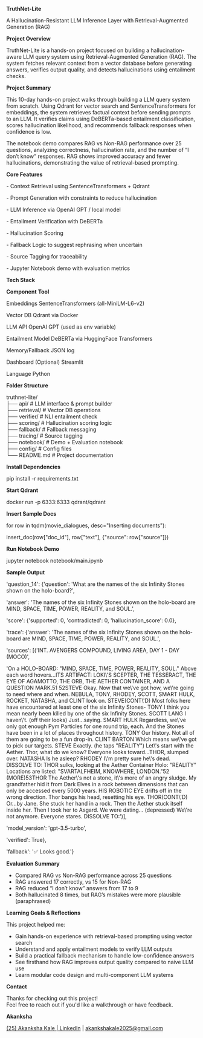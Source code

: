 **TruthNet-Lite**

A Hallucination-Resistant LLM Inference Layer with Retrieval-Augmented Generation (RAG)

**Project Overview**

TruthNet-Lite is a hands-on project focused on building a hallucination-aware LLM query system using Retrieval-Augmented Generation (RAG). The system fetches relevant context from a vector database before generating answers, verifies output quality, and detects hallucinations using entailment checks.

**Project Summary**

This 10-day hands-on project walks through building a LLM query system from scratch. Using Qdrant for vector search and SentenceTransformers for embeddings, the system retrieves factual context before sending prompts to an LLM. It verifies claims using DeBERTa-based entailment classification, scores hallucination likelihood, and recommends fallback responses when confidence is low.

The notebook demo compares RAG vs Non-RAG performance over 25 questions, analyzing correctness, hallucination rate, and the number of “I don’t know” responses. RAG shows improved accuracy and fewer hallucinations, demonstrating the value of retrieval-based prompting.

**Core Features**

\- Context Retrieval using SentenceTransformers + Qdrant

\- Prompt Generation with constraints to reduce hallucination

\- LLM Inference via OpenAI GPT / local model

\- Entailment Verification with DeBERTa

\- Hallucination Scoring

\- Fallback Logic to suggest rephrasing when uncertain

\- Source Tagging for traceability

\- Jupyter Notebook demo with evaluation metrics

**Tech Stack**

**Component** **Tool**

Embeddings SentenceTransformers (all-MiniLM-L6-v2)

Vector DB Qdrant via Docker

LLM API OpenAI GPT (used as env variable)

Entailment Model DeBERTa via HuggingFace Transformers

Memory/Fallback JSON log

Dashboard (Optional) Streamlit

Language Python

**Folder Structure**

truthnet-lite/  
├── api/ # LLM interface & prompt builder  
├── retrieval/ # Vector DB operations  
├── verifier/ # NLI entailment check  
├── scoring/ # Hallucination scoring logic  
├── fallback/ # Fallback messaging  
├── tracing/ # Source tagging  
├── notebook/ # Demo + Evaluation notebook  
├── config/ # Config files  
└── README.md # Project documentation

**Install Dependencies**

pip install -r requirements.txt

**Start Qdrant**

docker run -p 6333:6333 qdrant/qdrant

**Insert Sample Docs**

for row in tqdm(movie\_dialogues, desc="Inserting documents"):

insert\_doc(row\["doc\_id"\], row\["text"\], {"source": row\["source"\]})

**Run Notebook Demo**

jupyter notebook notebook/main.ipynb

**Sample Output**

'question\_14': {'question': 'What are the names of the six Infinity Stones shown on the holo-board?',

'answer': 'The names of the six Infinity Stones shown on the holo-board are MIND, SPACE, TIME, POWER, REALITY, and SOUL.',

'score': {'supported': 0, 'contradicted': 0, 'hallucination\_score': 0.0},

'trace': {'answer': 'The names of the six Infinity Stones shown on the holo-board are MIND, SPACE, TIME, POWER, REALITY, and SOUL.',

'sources': \[('INT. AVENGERS COMPOUND, LIVING AREA, DAY 1 - DAY (MOCO)',

'On a HOLO-BOARD: "MIND, SPACE, TIME, POWER, REALITY, SOUL." Above each word hovers...ITS ARTIFACT: LOKI\\'S SCEPTER, THE TESSERACT, THE EYE OF AGAMOTTO, THE ORB, THE AETHER CONTAINER, AND A QUESTION MARK.51 52STEVE Okay. Now that we\\'ve got how, we\\'re going to need where and when. NEBULA, TONY, RHODEY, SCOTT, SMART HULK, ROCKET, NATASHA, and CLINT look on. STEVE(CONT\\'D) Most folks here have encountered at least one of the six Infinity Stones- TONY I think you mean nearly been killed by one of the six Infinity Stones. SCOTT LANG I haven\\'t. (off their looks) Just...saying. SMART HULK Regardless, we\\'ve only got enough Pym Particles for one round trip, each. And the Stones have been in a lot of places throughout history. TONY Our history. Not all of them are going to be a fun drop-in. CLINT BARTON Which means we\\'ve got to pick our targets. STEVE Exactly. (he taps "REALITY") Let\\'s start with the Aether. Thor, what do we know? Everyone looks toward...THOR, slumped over. NATASHA Is he asleep? RHODEY I\\'m pretty sure he\\'s dead. DISSOLVE TO: THOR sulks, looking at the Aether Container Holo: "REALITY" Locations are listed: "SVARTALFHEIM, KNOWHERE, LONDON."52 (MORE)53THOR The Aether\\'s not a stone, it\\'s more of an angry sludge. My grandfather hid it from Dark Elves in a rock between dimensions that can only be accessed every 5000 years. HIS ROBOTIC EYE drifts off in the wrong direction. Thor bangs his head, resetting his eye. THOR(CONT\\'D) Or...by Jane. She stuck her hand in a rock. Then the Aether stuck itself inside her. Then I took her to Asgard. We were dating... (depressed) We\\'re not anymore. Everyone stares. DISSOLVE TO:')\],

'model\_version': 'gpt-3.5-turbo',

'verified': True},

'fallback': '✅ Looks good.'}

**Evaluation Summary**

*   Compared RAG vs Non-RAG performance across 25 questions
*   RAG answered 17 correctly, vs 15 for Non-RAG
*   RAG reduced “I don’t know” answers from 17 to 9
*   Both hallucinated 8 times, but RAG’s mistakes were more plausible (paraphrased)

**Learning Goals & Reflections**

This project helped me:

*   Gain hands-on experience with retrieval-based prompting using vector search
*   Understand and apply entailment models to verify LLM outputs
*   Build a practical fallback mechanism to handle low-confidence answers
*   See firsthand how RAG improves output quality compared to naive LLM use
*   Learn modular code design and multi-component LLM systems

**Contact**

Thanks for checking out this project!  
Feel free to reach out if you'd like a walkthrough or have feedback.

**Akanksha**

[(25) Akanksha Kale | LinkedIn](https://www.linkedin.com/in/akankshakale26/) | akankshakale2025@gmail.com